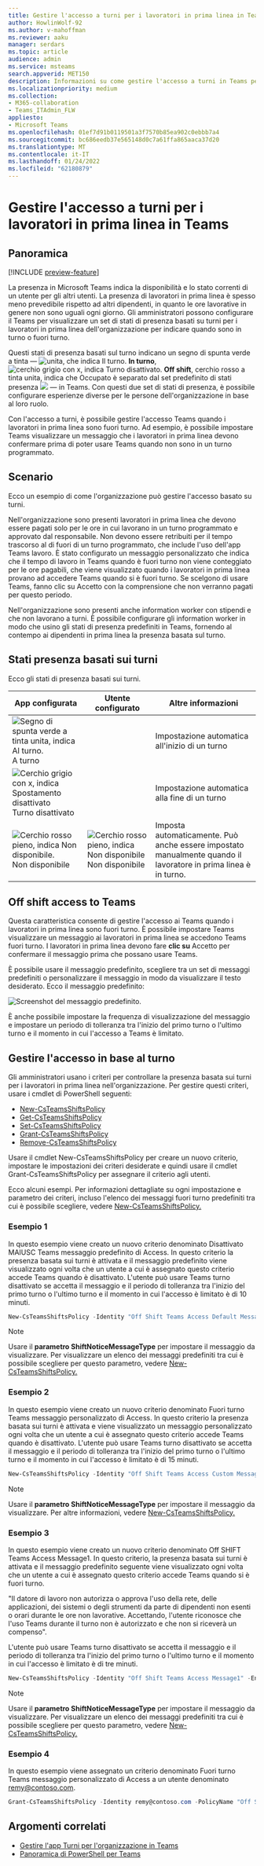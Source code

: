 ```yaml
---
title: Gestire l'accesso a turni per i lavoratori in prima linea in Teams
author: HowlinWolf-92
ms.author: v-mahoffman
ms.reviewer: aaku
manager: serdars
ms.topic: article
audience: admin
ms.service: msteams
search.appverid: MET150
description: Informazioni su come gestire l'accesso a turni in Teams per i frontline worker dell'organizzazione.
ms.localizationpriority: medium
ms.collection:
- M365-collaboration
- Teams_ITAdmin_FLW
appliesto:
- Microsoft Teams
ms.openlocfilehash: 01ef7d91b0119501a3f7570b85ea902c0ebbb7a4
ms.sourcegitcommit: bc686eedb37e565148d0c7a61ffa865aaca37d20
ms.translationtype: MT
ms.contentlocale: it-IT
ms.lasthandoff: 01/24/2022
ms.locfileid: "62180879"
---
```

# <a name="manage-shift-based-access-for-frontline-workers-in-teams"></a>Gestire l'accesso a turni per i lavoratori in prima linea in Teams
## <a name="overview"></a>Panoramica

[!INCLUDE [preview-feature](../../includes/preview-feature.md)]

La presenza in Microsoft Teams indica la disponibilità e lo stato correnti di un utente per gli altri utenti. La presenza di lavoratori in prima linea è spesso meno prevedibile rispetto ad altri dipendenti, in quanto le ore lavorative in genere non sono uguali ogni giorno. Gli amministratori possono configurare il Teams per visualizzare un set di stati di presenza basati su turni per i lavoratori in prima linea dell'organizzazione per indicare quando sono in turno o fuori turno.

Questi stati di presenza basati sul turno indicano un segno di spunta verde a tinta &mdash; ![ unita, che indica Il turno.](../../media/flw-presence-on-shift.png) **In turno**, ![ cerchio grigio con x, indica Turno disattivato.](../../media/flw-presence-off-shift.png) **Off shift**, cerchio rosso a tinta unita, indica che Occupato è separato dal set predefinito di stati presenza ![ ](../../media/flw-presence-busy.png)  &mdash; in Teams. [](../../presence-admins.md) Con questi due set di stati di presenza, è possibile configurare esperienze diverse per le persone dell'organizzazione in base al loro ruolo.

Con l'accesso a turni, è possibile gestire l'accesso Teams quando i lavoratori in prima linea sono fuori turno. Ad esempio, è possibile impostare Teams visualizzare un messaggio che i lavoratori in prima linea devono confermare prima di poter usare Teams quando non sono in un turno programmato.  

## <a name="scenario"></a>Scenario

Ecco un esempio di come l'organizzazione può gestire l'accesso basato su turni.

Nell'organizzazione sono presenti lavoratori in prima linea che devono essere pagati solo per le ore in cui lavorano in un turno programmato e approvato dal responsabile. Non devono essere retribuiti per il tempo trascorso al di fuori di un turno programmato, che include l'uso dell'app Teams lavoro. È stato configurato un messaggio personalizzato che indica che il tempo di lavoro in Teams quando è fuori turno non viene conteggiato per le ore pagabili, che viene visualizzato quando i lavoratori in prima linea provano ad accedere Teams quando si è fuori turno. Se scelgono di usare Teams,  fanno clic su Accetto con la comprensione che non verranno pagati per questo periodo.

Nell'organizzazione sono presenti anche information worker con stipendi e che non lavorano a turni. È possibile configurare gli information worker in modo che usino gli stati di presenza predefiniti in Teams, fornendo al contempo ai dipendenti in prima linea la presenza basata sul turno.

## <a name="shift-based-presence-states"></a>Stati presenza basati sui turni

Ecco gli stati di presenza basati sui turni.

|App configurata |Utente configurato  |Altre informazioni  |
|---------|---------|---------|
|![Segno di spunta verde a tinta unita, indica Al turno.](../../media/flw-presence-on-shift.png) A turno     |         |Impostazione automatica all'inizio di un turno         |
|![Cerchio grigio con x, indica Spostamento disattivato](../../media/flw-presence-off-shift.png) Turno disattivato     |         |Impostazione automatica alla fine di un turno         |
|![Cerchio rosso pieno, indica Non disponibile.](../../media/flw-presence-busy.png) Non disponibile      | ![Cerchio rosso pieno, indica Non disponibile](../../media/flw-presence-busy.png) Non disponibile         |Imposta automaticamente. Può anche essere impostato manualmente quando il lavoratore in prima linea è in turno.|

## <a name="off-shift-access-to-teams"></a>Off shift access to Teams

Questa caratteristica consente di gestire l'accesso ai Teams quando i lavoratori in prima linea sono fuori turno. È possibile impostare Teams visualizzare un messaggio ai lavoratori in prima linea se accedono Teams fuori turno. I lavoratori in prima linea devono fare **clic su** Accetto per confermare il messaggio prima che possano usare Teams.

È possibile usare il messaggio predefinito, scegliere tra un set di messaggi predefiniti o personalizzare il messaggio in modo da visualizzare il testo desiderato. Ecco il messaggio predefinito:

![Screenshot del messaggio predefinito.](../../media/shifts-presence-message.png)

È anche possibile impostare la frequenza di visualizzazione del messaggio e impostare un periodo di tolleranza tra l'inizio del primo turno o l'ultimo turno e il momento in cui l'accesso a Teams è limitato.

## <a name="manage-shift-based-access"></a>Gestire l'accesso in base al turno

Gli amministratori usano i criteri per controllare la presenza basata sui turni per i lavoratori in prima linea nell'organizzazione. Per gestire questi criteri, usare i cmdlet di PowerShell seguenti:

- [New-CsTeamsShiftsPolicy](/powershell/module/teams/new-csteamsshiftspolicy)
- [Get-CsTeamsShiftsPolicy](/powershell/module/teams/get-csteamsshiftspolicy)
- [Set-CsTeamsShiftsPolicy](/powershell/module/teams/set-csteamsshiftspolicy)
- [Grant-CsTeamsShiftsPolicy](/powershell/module/teams/grant-csteamsshiftspolicy)
- [Remove-CsTeamsShiftsPolicy](/powershell/module/teams/remove-csteamsshiftspolicy)

Usare il cmdlet New-CsTeamsShiftsPolicy per creare un nuovo criterio, impostare le impostazioni dei criteri desiderate e quindi usare il cmdlet Grant-CsTeamsShiftsPolicy per assegnare il criterio agli utenti.

Ecco alcuni esempi. Per informazioni dettagliate su ogni impostazione e parametro dei criteri, incluso l'elenco dei messaggi fuori turno predefiniti tra cui è possibile scegliere, vedere [New-CsTeamsShiftsPolicy.](/powershell/module/teams/new-csteamsshiftspolicy)

### <a name="example-1"></a>Esempio 1

In questo esempio viene creato un nuovo criterio denominato Disattivato MAIUSC Teams messaggio predefinito di Access. In questo criterio la presenza basata sui turni è attivata e il messaggio predefinito viene visualizzato ogni volta che un utente a cui è assegnato questo criterio accede Teams quando è disattivato. L'utente può usare Teams turno disattivato se accetta il messaggio e il periodo di tolleranza tra l'inizio del primo turno o l'ultimo turno e il momento in cui l'accesso è limitato è di 10 minuti.  

```powershell
New-CsTeamsShiftsPolicy -Identity "Off Shift Teams Access Default Message" -EnableShiftPresence $true -ShiftNoticeFrequency always -ShiftNoticeMessageType DefaultMessage -AccessType UnrestrictedAccess_TeamsApp -AccessGracePeriodMinutes 10
```

> [!NOTE]
> Usare il **parametro ShiftNoticeMessageType** per impostare il messaggio da visualizzare. Per visualizzare un elenco dei messaggi predefiniti tra cui è possibile scegliere per questo parametro, vedere [New-CsTeamsShiftsPolicy.](/powershell/module/teams/new-csteamsshiftspolicy)

### <a name="example-2"></a>Esempio 2 

In questo esempio viene creato un nuovo criterio denominato Fuori turno Teams messaggio personalizzato di Access. In questo criterio la presenza basata sui turni è attivata e viene visualizzato un messaggio personalizzato ogni volta che un utente a cui è assegnato questo criterio accede Teams quando è disattivato. L'utente può usare Teams turno disattivato se accetta il messaggio e il periodo di tolleranza tra l'inizio del primo turno o l'ultimo turno e il momento in cui l'accesso è limitato è di 15 minuti.  

```powershell
New-CsTeamsShiftsPolicy -Identity "Off Shift Teams Access Custom Message" -EnableShiftPresence $true -ShiftNoticeFrequency always -ShiftNoticeMessageType CustomMessage -ShiftNoticeMessageCustom "Your time on Teams when on off shift won't count toward payable hours" -AccessType UnrestrictedAccess_TeamsApp -AccessGracePeriodMinutes 15
```

> [!NOTE]
> Usare il **parametro ShiftNoticeMessageType** per impostare il messaggio da visualizzare. Per altre informazioni, vedere [New-CsTeamsShiftsPolicy.](/powershell/module/teams/new-csteamsshiftspolicy)

### <a name="example-3"></a>Esempio 3

In questo esempio viene creato un nuovo criterio denominato Off SHIFT Teams Access Message1. In questo criterio, la presenza basata sui turni è attivata e il messaggio predefinito seguente viene visualizzato ogni volta che un utente a cui è assegnato questo criterio accede Teams quando si è fuori turno.

  "Il datore di lavoro non autorizza o approva l'uso della rete, delle applicazioni, dei sistemi o degli strumenti da parte di dipendenti non esenti o orari durante le ore non lavorative. Accettando, l'utente riconosce che l'uso Teams durante il turno non è autorizzato e che non si riceverà un compenso". 

L'utente può usare Teams turno disattivato se accetta il messaggio e il periodo di tolleranza tra l'inizio del primo turno o l'ultimo turno e il momento in cui l'accesso è limitato è di tre minuti.  

```powershell
New-CsTeamsShiftsPolicy -Identity "Off Shift Teams Access Message1" -EnableShiftPresence $true -ShiftNoticeFrequency always -ShiftNoticeMessageType Message1 -AccessType  UnrestrictedAccess_TeamsApp -AccessGracePeriodMinutes 3
```

> [!NOTE]
> Usare il **parametro ShiftNoticeMessageType** per impostare il messaggio da visualizzare. Per visualizzare un elenco dei messaggi predefiniti tra cui è possibile scegliere per questo parametro, vedere [New-CsTeamsShiftsPolicy.](/powershell/module/teams/new-csteamsshiftspolicy)

### <a name="example-4"></a>Esempio 4

In questo esempio viene assegnato un criterio denominato Fuori turno Teams messaggio personalizzato di Access a un utente denominato remy@contoso.com.

```powershell
Grant-CsTeamsShiftsPolicy -Identity remy@contoso.com -PolicyName "Off Shift Teams Access Custom Message"
```

## <a name="related-topics"></a>Argomenti correlati

- [Gestire l'app Turni per l'organizzazione in Teams](manage-the-shifts-app-for-your-organization-in-teams.md)
- [Panoramica di PowerShell per Teams](../../teams-powershell-overview.md)